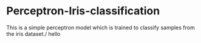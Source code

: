 # Perceptron-Iris-classification
This is a simple perceptron model which is trained to classify samples from the iris dataset./
hello

